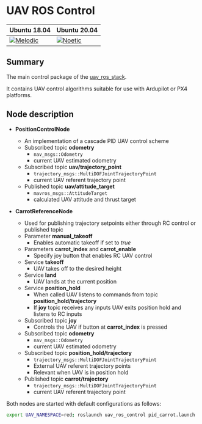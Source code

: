 # UAV ROS Control 

| Ubuntu 18.04  | Ubuntu 20.04|
|---------------------------------------------------------------------------------------------------------------------------------|--------------------------------------------------------------------------------------------------------------------------------|
 [![Melodic](https://github.com/lmark1/uav_ros_control/workflows/Melodic/badge.svg)](https://github.com/lmark1/uav_ros_control/actions) | [![Noetic](https://github.com/lmark1/uav_ros_control/workflows/Noetic/badge.svg)](https://github.com/lmark1/uav_ros_control/actions) |

## Summary

The main control package of the [uav_ros_stack](https://github.com/lmark1/uav_ros_stack).  

It contains UAV control algorithms suitable for use with Ardupilot or PX4 platforms. 

## Node description

* **PositionControlNode** 
  * An implementation of a cascade PID UAV control scheme
  * Subscribed topic **odometry** 
    * ```nav_msgs::Odometry```
    * current UAV estimated odometry
  * Subscribed topic **uav/trajectory_point** 
    * ```trajectory_msgs::MultiDOFJointTrajectoryPoint``` 
    * current UAV referent trajectory point
  * Published topic **uav/attitude_target**
    * ```mavros_msgs::AttitudeTarget```
    * calculated UAV attitude and thrust target

* **CarrotReferenceNode**
  * Used for publishing trajectory setpoints either through RC control or published topic
  * Parameter **manual_takeoff**
    * Enables automatic takeoff if set to *true*
  * Parameters **carrot_index** and **carrot_enable**
    * Specify joy button that enables RC UAV control
  * Service **takeoff**
    * UAV takes off to the desired height
  * Service **land**
    * UAV lands at the current position
  * Service **position_hold**
    * When called UAV listens to commands from topic **position_hold/trajectory**
    * If **joy** topic receives any inputs UAV exits position hold and listens to RC inputs
  * Subscribed topic **joy**
    * Controls the UAV if button at **carrot_index** is pressed
  * Subscribed topic **odometry** 
    * ```nav_msgs::Odometry```
    * current UAV estimated odometry
  * Subscribed topic **position_hold/trajectory** 
    * ```trajectory_msgs::MultiDOFJointTrajectoryPoint``` 
    * External UAV referent trajectory points
    * Relevant when UAV is in position hold
  * Published topic **carrot/trajectory** 
    * ```trajectory_msgs::MultiDOFJointTrajectoryPoint``` 
    * current UAV referent trajectory point
  
Both nodes are started with default configurations as follows:
```bash
export UAV_NAMESPACE=red; roslaunch uav_ros_control pid_carrot.launch
```